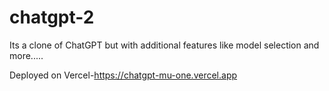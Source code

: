 # chatgpt-2
Its a clone of ChatGPT but with additional features like model selection and more.....

Deployed on Vercel-https://chatgpt-mu-one.vercel.app
